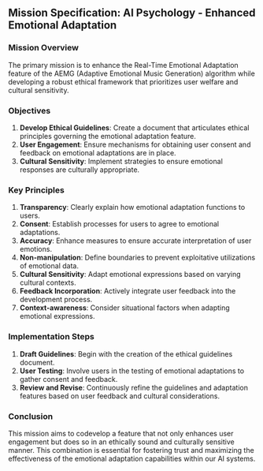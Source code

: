 ## Mission Specification: AI Psychology - Enhanced Emotional Adaptation

### Mission Overview
The primary mission is to enhance the Real-Time Emotional Adaptation feature of the AEMG (Adaptive Emotional Music Generation) algorithm while developing a robust ethical framework that prioritizes user welfare and cultural sensitivity.

### Objectives
1. **Develop Ethical Guidelines**: Create a document that articulates ethical principles governing the emotional adaptation feature.
2. **User Engagement**: Ensure mechanisms for obtaining user consent and feedback on emotional adaptations are in place.
3. **Cultural Sensitivity**: Implement strategies to ensure emotional responses are culturally appropriate.

### Key Principles
1. **Transparency**: Clearly explain how emotional adaptation functions to users.
2. **Consent**: Establish processes for users to agree to emotional adaptations.
3. **Accuracy**: Enhance measures to ensure accurate interpretation of user emotions.
4. **Non-manipulation**: Define boundaries to prevent exploitative utilizations of emotional data.
5. **Cultural Sensitivity**: Adapt emotional expressions based on varying cultural contexts.
6. **Feedback Incorporation**: Actively integrate user feedback into the development process.
7. **Context-awareness**: Consider situational factors when adapting emotional expressions.

### Implementation Steps
1. **Draft Guidelines**: Begin with the creation of the ethical guidelines document.
2. **User Testing**: Involve users in the testing of emotional adaptations to gather consent and feedback.
3. **Review and Revise**: Continuously refine the guidelines and adaptation features based on user feedback and cultural considerations.

### Conclusion
This mission aims to codevelop a feature that not only enhances user engagement but does so in an ethically sound and culturally sensitive manner. This combination is essential for fostering trust and maximizing the effectiveness of the emotional adaptation capabilities within our AI systems.